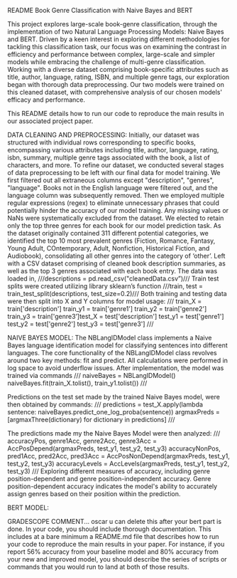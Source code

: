 README
Book Genre Classification with Naive Bayes and BERT 


This project explores large-scale book-genre classification, through the implementation of two Natural Language Processing Models: Naive Bayes and BERT. Driven by a keen interest in exploring different methodologies for tackling this classification task, our focus was on examining the contrast in efficiency and performance between complex, large-scale and simpler models while embracing the challenge of multi-genre classification. Working with a diverse dataset comprising book-specific attributes such as title, author, language, rating, ISBN, and multiple genre tags, our exploration began with thorough data preprocessing. Our two models were trained on this cleaned dataset, with comprehensive analysis of our chosen models' efficacy and performance. 

This README details how to run our code to reproduce the main results in our associated project paper. 

DATA CLEANING AND PREPROCESSING: 
Initially, our dataset was structured with individual rows corresponding to specific books, encompassing various attributes including title, author, language, rating, isbn, summary, multiple genre tags associated with the book, a list of characters, and more. To refine our dataset, we conducted several stages of data preprocessing to be left with our final data for model training.
We first filtered out all extraneous columns except "description", "genres", "language". Books not in the English language were filtered out, and the language column was subsequently removed. Then we employed multiple regular expressions (regex) to eliminate unnecessary phrases that could potentially hinder the accuracy of our model training. Any missing values or NaNs were systematically excluded from the dataset. We elected to retain only the top three genres for each book for our model prediction task. As the dataset originally contained 311 different potential categories, we identified the top 10 most prevalent genres (Fiction, Romance, Fantasy, Young Adult, COntemporary, Adult, Nonfiction, Historical Fiction, and Audiobook), consolidating all other genres into the category of ‘other’. Left with a CSV dataset comprising of cleaned book description summaries, as well as the top 3 genres associated with each book entry. The data was loaded in, ///descriptions = pd.read_csv("cleanedData.csv”)///  Train test splits were created utilizing library sklearn’s function ///train, test = train_test_split(descriptions, test_size=0.2)/// 
Both training and testing data were then split into X and Y columns for model usage: 
///
train_X = train['description']
train_y1 = train['genre1']
train_y2 = train['genre2']
train_y3 = train['genre3’]test_X = test['description']
test_y1 = test['genre1']
test_y2 = test['genre2']
test_y3 = test['genre3']
///

NAIVE BAYES MODEL: 
The NBLangIDModel class implements a Naive Bayes language identification model for classifying sentences into different languages. The core functionality of the NBLangIDModel class revolves around two key methods: fit and predict. All calculations were performed in log space to avoid underflow issues. After implementation, the model was trained via commands 
///
naiveBayes = NBLangIDModel() 
naiveBayes.fit(train_X.tolist(), train_y1.tolist())
///

Predictions on the test set made by the trained Naive Bayes model, were then obtained by commands: 
///
predictions = test_X.apply(lambda sentence: naiveBayes.predict_one_log_proba(sentence))
argmaxPreds = [argmaxThree(dictionary) for dictionary in predictions]
/// 

The predictions made my the Naive Bayes Model were then analyzed:
///
accuracyPos, genre1Acc, genre2Acc, genre3Acc = AccPosDepend(argmaxPreds, test_y1, test_y2, test_y3)
accuracyNonPos, pred1Acc, pred2Acc, pred3Acc = AccPosNonDepend(argmaxPreds, test_y1, test_y2, test_y3)
accuracyLevels = AccLevels(argmaxPreds, test_y1, test_y2, test_y3)
///
Exploring different measures of accuracy, including genre position-dependent and genre position-independent accuracy. Genre position-dependent accuracy indicates the model's ability to accurately assign genres based on their position within the prediction.



BERT MODEL: 






GRADESCOPE COMMENT... oscar u can delete this after your bert part is done. 
In your code, you should include thorough documentation. This includes at a bare minimum a README.md file that describes how to run your code to reproduce the main results in your paper. For instance, if you report 56% accuracy from your baseline model and 80% accuracy from your new and improved model, you should describe the series of scripts or commands that you would run to land at both of those results.